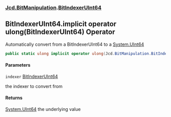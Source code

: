 ### [Jcd.BitManipulation](Jcd.BitManipulation.md 'Jcd.BitManipulation').[BitIndexerUInt64](Jcd.BitManipulation.BitIndexerUInt64.md 'Jcd.BitManipulation.BitIndexerUInt64')

## BitIndexerUInt64.implicit operator ulong(BitIndexerUInt64) Operator

Automatically convert from a BitIndexerUInt64 to a [System.UInt64](https://docs.microsoft.com/en-us/dotnet/api/System.UInt64 'System.UInt64')

```csharp
public static ulong implicit operator ulong(Jcd.BitManipulation.BitIndexerUInt64 indexer);
```
#### Parameters

<a name='Jcd.BitManipulation.BitIndexerUInt64.op_Implicitulong(Jcd.BitManipulation.BitIndexerUInt64).indexer'></a>

`indexer` [BitIndexerUInt64](Jcd.BitManipulation.BitIndexerUInt64.md 'Jcd.BitManipulation.BitIndexerUInt64')

the indexer to convert from

#### Returns
[System.UInt64](https://docs.microsoft.com/en-us/dotnet/api/System.UInt64 'System.UInt64')
the underlying value